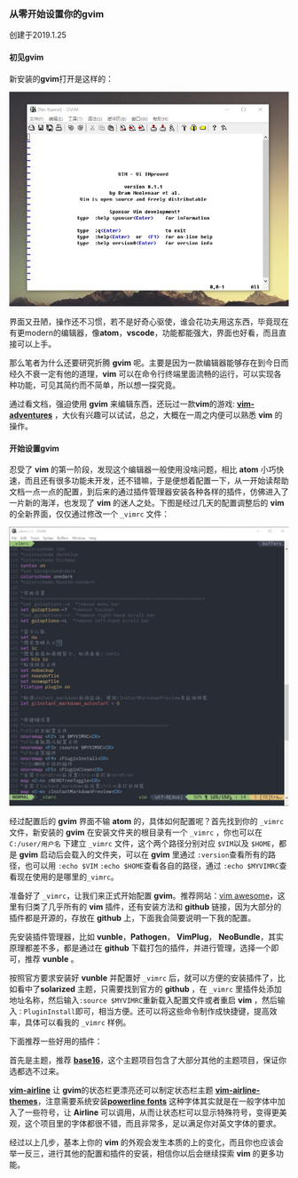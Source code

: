 
### 从零开始设置你的gvim  

创建于2019.1.25  

#### 初见gvim  

新安装的**gvim**打开是这样的：  

![gvimg](/img/gvimStart.jpg)  

界面又丑陋，操作还不习惯，若不是好奇心驱使，谁会花功夫用这东西，毕竟现在有更modern的编辑器，像**atom**，**vscode**，功能都能强大，界面也好看，而且直接可以上手。  

那么笔者为什么还要研究折腾 **gvim** 呢。主要是因为一款编辑器能够存在到今日而经久不衰一定有他的道理，**vim** 可以在命令行终端里面流畅的运行，可以实现各种功能，可见其简约而不简单，所以想一探究竟。  

通过看文档，强迫使用 **gvim** 来编辑东西，还玩过一款**vim**的游戏: [**vim-adventures**](https://vim-adventures.com/) ，大伙有兴趣可以试试，总之，大概在一周之内便可以熟悉 **vim** 的操作。

#### 开始设置gvim  

忍受了 **vim** 的第一阶段，发现这个编辑器一般使用没啥问题，相比 **atom** 小巧快速，而且还有很多功能未开发，还不错嘛，于是便想着配置一下，从一开始读帮助文档一点一点的配置，到后来的通过插件管理器安装各种各样的插件，仿佛进入了一片新的海洋，也发现了 **vim** 的迷人之处。下图是经过几天的配置调整后的 **vim** 的全新界面，仅仅通过修改一个 `_vimrc` 文件：

![GvimCon](/img/GvimCon.jpg)  

经过配置后的 **gvim** 界面不输 **atom** 的，具体如何配置呢？首先找到你的 `_vimrc` 文件，新安装的 **gvim** 在安装文件夹的根目录有一个 `_vimrc` ，你也可以在 `C:/user/用户名` 下建立 `_vimrc` 文件，这个两个路径分别对应 `$VIM`以及 `$HOME`，都是 **gvim** 启动后会载入的文件夹，可以在 **gvim** 里通过 `:version`查看所有的路径，也可以用 `:echo $VIM` `:echo $HOME`查看各自的路径，通过 `:echo $MYVIMRC`查看现在使用的是哪里的`_vimrc`。

准备好了 `_vimrc`，让我们来正式开始配置 **gvim**。推荐网站：[vim awesome](https://vimawesome.com/)，这里有归类了几乎所有的 **vim** 插件，还有安装方法和 **github** 链接，因为大部分的插件都是开源的，存放在 **github** 上，下面我会简要说明一下我的配置。

先安装插件管理器，比如 **vunble**，**Pathogen**， **VimPlug**， **NeoBundle**，其实原理都差不多，都是通过在 **github** 下载打包的插件，并进行管理，选择一个即可，推荐 **vunble** 。

按照官方要求安装好 **vunble** 并配置好 `_vimrc` 后，就可以方便的安装插件了，比如看中了**solarized** 主题，只需要找到官方的 **github** ，在 `_vimrc` 里插件处添加地址名称，然后输入`:source $MYVIMRC`重新载入配置文件或者重启 **vim** ，然后输入`：PluginInstall`即可，相当方便。还可以将这些命令制作成快捷键，提高效率，具体可以看我的 `_vimrc` 样例。

下面推荐一些好用的插件：

首先是主题，推荐 [**base16**](https://github.com/chriskempson/base16-vim)，这个主题项目包含了大部分其他的主题项目，保证你选都选不过来。

[**vim-airline**](https://github.com/vim-airline/vim-airline) 让 **gvim**的状态栏更漂亮还可以制定状态栏主题 [**vim-airline-themes**](https://github.com/vim-airline/vim-airline-themes)，注意需要系统安装[**powerline fonts**](https://github.com/powerline/fonts) 这种字体其实就是在一般字体中加入了一些符号，让 **Airline** 可以调用，从而让状态栏可以显示特殊符号，变得更美观，这个项目里的字体都很不错，而且非常多，足以满足你对英文字体的要求。

经过以上几步，基本上你的 **vim** 的外观会发生本质的上的变化，而且你也应该会举一反三，进行其他的配置和插件的安装，相信你以后会继续探索 **vim** 的更多功能。
